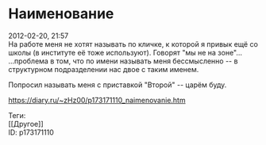 Наименование
=============

   
 2012-02-20, 21:57   
  На работе меня не хотят называть по кличке, к которой я привык ещё со школы (в институте её тоже используют). Говорят "мы не на зоне"...   
 ...проблема в том, что по имени называть меня бессмысленно -- в структурном подразделении нас двое с таким именем.   
   
 Попросил называть меня с приставкой "Второй" -- царём буду.   
    
 <https://diary.ru/~zHz00/p173171110_naimenovanie.htm>   
   
 Теги:   
 [[Другое]]   
 ID: p173171110